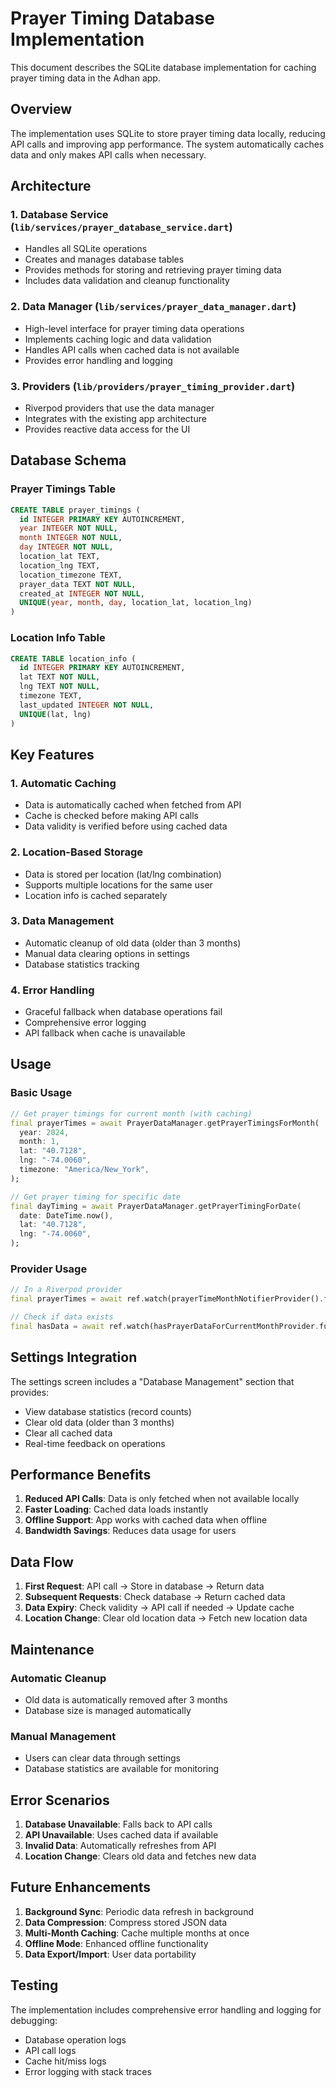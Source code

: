 # Prayer Timing Database Implementation

This document describes the SQLite database implementation for caching prayer timing data in the Adhan app.

## Overview

The implementation uses SQLite to store prayer timing data locally, reducing API calls and improving app performance. The system automatically caches data and only makes API calls when necessary.

## Architecture

### 1. Database Service (`lib/services/prayer_database_service.dart`)
- Handles all SQLite operations
- Creates and manages database tables
- Provides methods for storing and retrieving prayer timing data
- Includes data validation and cleanup functionality

### 2. Data Manager (`lib/services/prayer_data_manager.dart`)
- High-level interface for prayer timing data operations
- Implements caching logic and data validation
- Handles API calls when cached data is not available
- Provides error handling and logging

### 3. Providers (`lib/providers/prayer_timing_provider.dart`)
- Riverpod providers that use the data manager
- Integrates with the existing app architecture
- Provides reactive data access for the UI

## Database Schema

### Prayer Timings Table
```sql
CREATE TABLE prayer_timings (
  id INTEGER PRIMARY KEY AUTOINCREMENT,
  year INTEGER NOT NULL,
  month INTEGER NOT NULL,
  day INTEGER NOT NULL,
  location_lat TEXT,
  location_lng TEXT,
  location_timezone TEXT,
  prayer_data TEXT NOT NULL,
  created_at INTEGER NOT NULL,
  UNIQUE(year, month, day, location_lat, location_lng)
)
```

### Location Info Table
```sql
CREATE TABLE location_info (
  id INTEGER PRIMARY KEY AUTOINCREMENT,
  lat TEXT NOT NULL,
  lng TEXT NOT NULL,
  timezone TEXT,
  last_updated INTEGER NOT NULL,
  UNIQUE(lat, lng)
)
```

## Key Features

### 1. Automatic Caching
- Data is automatically cached when fetched from API
- Cache is checked before making API calls
- Data validity is verified before using cached data

### 2. Location-Based Storage
- Data is stored per location (lat/lng combination)
- Supports multiple locations for the same user
- Location info is cached separately

### 3. Data Management
- Automatic cleanup of old data (older than 3 months)
- Manual data clearing options in settings
- Database statistics tracking

### 4. Error Handling
- Graceful fallback when database operations fail
- Comprehensive error logging
- API fallback when cache is unavailable

## Usage

### Basic Usage
```dart
// Get prayer timings for current month (with caching)
final prayerTimes = await PrayerDataManager.getPrayerTimingsForMonth(
  year: 2024,
  month: 1,
  lat: "40.7128",
  lng: "-74.0060",
  timezone: "America/New_York",
);

// Get prayer timing for specific date
final dayTiming = await PrayerDataManager.getPrayerTimingForDate(
  date: DateTime.now(),
  lat: "40.7128",
  lng: "-74.0060",
);
```

### Provider Usage
```dart
// In a Riverpod provider
final prayerTimes = await ref.watch(prayerTimeMonthNotifierProvider().future);

// Check if data exists
final hasData = await ref.watch(hasPrayerDataForCurrentMonthProvider.future);
```

## Settings Integration

The settings screen includes a "Database Management" section that provides:
- View database statistics (record counts)
- Clear old data (older than 3 months)
- Clear all cached data
- Real-time feedback on operations

## Performance Benefits

1. **Reduced API Calls**: Data is only fetched when not available locally
2. **Faster Loading**: Cached data loads instantly
3. **Offline Support**: App works with cached data when offline
4. **Bandwidth Savings**: Reduces data usage for users

## Data Flow

1. **First Request**: API call → Store in database → Return data
2. **Subsequent Requests**: Check database → Return cached data
3. **Data Expiry**: Check validity → API call if needed → Update cache
4. **Location Change**: Clear old location data → Fetch new location data

## Maintenance

### Automatic Cleanup
- Old data is automatically removed after 3 months
- Database size is managed automatically

### Manual Management
- Users can clear data through settings
- Database statistics are available for monitoring

## Error Scenarios

1. **Database Unavailable**: Falls back to API calls
2. **API Unavailable**: Uses cached data if available
3. **Invalid Data**: Automatically refreshes from API
4. **Location Change**: Clears old data and fetches new data

## Future Enhancements

1. **Background Sync**: Periodic data refresh in background
2. **Data Compression**: Compress stored JSON data
3. **Multi-Month Caching**: Cache multiple months at once
4. **Offline Mode**: Enhanced offline functionality
5. **Data Export/Import**: User data portability

## Testing

The implementation includes comprehensive error handling and logging for debugging:
- Database operation logs
- API call logs
- Cache hit/miss logs
- Error logging with stack traces 